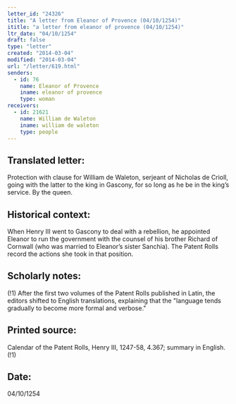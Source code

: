 ```yaml
---
letter_id: "24326"
title: "A letter from Eleanor of Provence (04/10/1254)"
ititle: "a letter from eleanor of provence (04/10/1254)"
ltr_date: "04/10/1254"
draft: false
type: "letter"
created: "2014-03-04"
modified: "2014-03-04"
url: "/letter/619.html"
senders:
  - id: 76
    name: Eleanor of Provence
    iname: eleanor of provence
    type: woman
receivers:
  - id: 21621
    name: William de Waleton
    iname: william de waleton
    type: people
---
```

<h2> Translated letter:</h2>Protection with clause for William de Waleton, serjeant of Nicholas de Crioll, going with the latter to the king in Gascony, for so long as he be in the king’s service.
By the queen.
<h2 class="mt-4"> Historical context:</h2>When Henry III went to Gascony to deal with a rebellion, he appointed Eleanor to run the government with the counsel of his brother Richard of Cornwall (who was married to Eleanor’s sister Sanchia). The Patent Rolls record the actions she took in that position.
<h2 class="mt-4"> Scholarly notes:</h2>(!1) After the first two volumes of the Patent Rolls published in Latin, the editors shifted to English translations, explaining that the "language tends gradually to become more formal and verbose."
<h2 class="mt-4"> Printed source:</h2>Calendar of the Patent Rolls, Henry III, 1247-58, 4.367; summary in English.(!1)
<h2 class="mt-4"> Date:</h2>04/10/1254